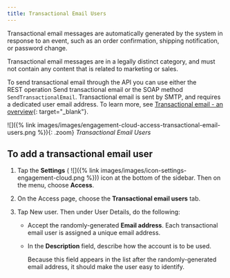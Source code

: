 ```yaml
---
title: Transactional Email Users
---
```


Transactional email messages are automatically generated by the system in response to an event, such as an order confirmation, shipping notification, or password change.

Transactional email messages are in a legally distinct category, and must not contain any content that is related to marketing or sales.

To send transactional email through the API you can use either the REST operation Send transactional email or the SOAP method `SendTransactionalEmail`. Transactional email is sent by SMTP, and requires a dedicated user email address. To learn more, see [Transactional email - an overview][1]{: target="_blank"}.

![]({% link images/images/engagement-cloud-access-transactional-email-users.png %}){: .zoom}
*Transactional Email Users*

## To add a transactional email user

1. Tap the **Settings** ( ![]({% link images/images/icon-settings-engagement-cloud.png %})) icon at the bottom of the sidebar. Then on the menu, choose **Access**.

1. On the Access page, choose the **Transactional email users** tab.

1. Tap <span class="btn">New user</span>. Then under User Details, do the following:

    * Accept the randomly-generated **Email address**. Each transactional email user is assigned a unique email address.

    * In the **Description** field, describe how the account is to be used.

        Because this field appears in the list after the randomly-generated email address, it should make the user easy to identify.

[1]: https://support.dotdigital.com/hc/en-gb/articles/360000044584-Transactional-email-an-overview
